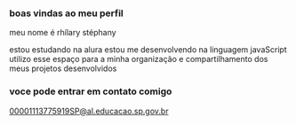 ### boas vindas ao meu perfil 

meu nome é rhílary stéphany

estou estudando na alura
estou me desenvolvendo na linguagem javaScript
utilizo esse espaço para a minha organização e compartilhamento dos meus projetos desenvolvidos
###  voce pode entrar em contato comigo 

00001113775919SP@al.educacao.sp.gov.br
